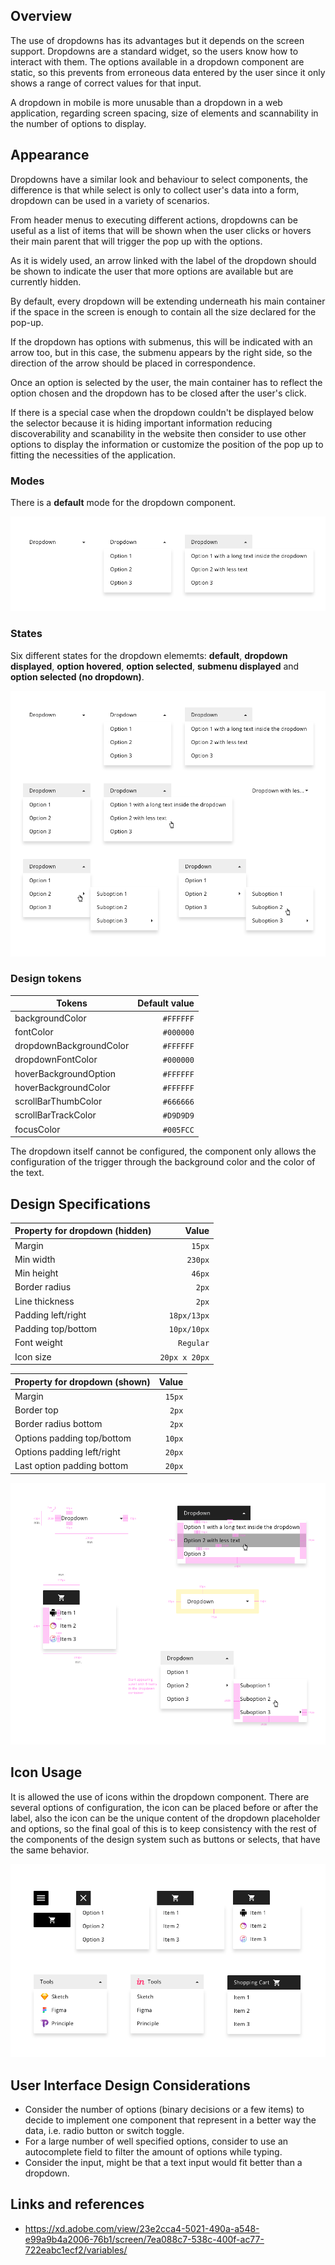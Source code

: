 ## Overview

The use of dropdowns has its advantages but it depends on the screen support. Dropdowns are a standard widget, so the users know how to interact with them. The options available in a dropdown component are static, so this prevents from erroneous data entered by the user since it only shows a range of correct values for that input.

A dropdown in mobile is more unusable than a dropdown in a web application, regarding screen spacing, size of elements and scannability in the number of options to display.

## Appearance

Dropdowns have a similar look and behaviour to select components, the difference is that while select is only to collect user's data into a form, dropdown can be used in a variety of scenarios.

From header menus to executing different actions, dropdowns can be useful as a list of items that will be shown when the user clicks or hovers their main parent that will trigger the pop up with the options.

As it is widely used, an arrow linked with the label of the dropdown should be shown to indicate the user that more options are available but are currently hidden.

By default, every dropdown will be extending underneath his main container if the space in the screen is enough to contain all the size declared for the pop-up.

If the dropdown has options with submenus, this will be indicated with an arrow too, but in this case, the submenu appears by the right side, so the direction of the arrow should be placed in correspondence.

Once an option is selected by the user, the main container has to reflect the option chosen and the dropdown has to be closed after the user's click.

If there is a special case when the dropdown couldn't be displayed below the selector because it is hiding important information reducing discoverability and scanability in the website then consider to use other options to display the information or customize the position of the pop up to fitting the necessities of the application.

### Modes

There is a **default** mode for the dropdown component.

![Dropdown modes](images/dropdown_modes.png)

### States

Six different states for the dropdown elememts: **default**, **dropdown displayed**, **option hovered**, **option selected**, **submenu displayed** and **option selected (no dropdown)**.

![Dropdown modes](images/dropdown_states.png)

### Design tokens

| Tokens                  | Default value |
| ----------------------- | ------------: |
| backgroundColor         |     `#FFFFFF` |
| fontColor               |     `#000000` |
| dropdownBackgroundColor |     `#FFFFFF` |
| dropdownFontColor       |     `#000000` |
| hoverBackgroundOption   |     `#FFFFFF` |
| hoverBackgroundColor    |     `#FFFFFF` |
| scrollBarThumbColor     |     `#666666` |
| scrollBarTrackColor     |     `#D9D9D9` |
| focusColor              |     `#005FCC` |

The dropdown itself cannot be configured, the component only allows the configuration of the trigger through the background color and the color of the text.

## Design Specifications

| Property for dropdown (hidden) |         Value |
| ------------------------------ | ------------: |
| Margin                         |        `15px` |
| Min width                      |       `230px` |
| Min height                     |        `46px` |
| Border radius                  |         `2px` |
| Line thickness                 |         `2px` |
| Padding left/right             |   `18px/13px` |
| Padding top/bottom             |   `10px/10px` |
| Font weight                    |     `Regular` |
| Icon size                      | `20px x 20px` |

| Property for dropdown (shown) |  Value |
| ----------------------------- | -----: |
| Margin                        | `15px` |
| Border top                    |  `2px` |
| Border radius bottom          |  `2px` |
| Options padding top/bottom    | `10px` |
| Options padding left/right    | `20px` |
| Last option padding bottom    | `20px` |

![Dropdown specifications](images/dropdown_specs.png)

## Icon Usage

It is allowed the use of icons within the dropdown component. There are several options of configuration, the icon can be placed before or after the label, also the icon can be the unique content of the dropdown placeholder and options, so the final goal of this is to keep consistency with the rest of the components of the design system such as buttons or selects, that have the same behavior.

![Icon usage](images/dropdown_iconusage.png)

## User Interface Design Considerations

- Consider the number of options (binary decisions or a few items) to decide to implement one component that represent in a better way the data, i.e. radio button or switch toggle.
- For a large number of well specified options, consider to use an autocomplete field to filter the amount of options while typing.
- Consider the input, might be that a text input would fit better than a dropdown.

## Links and references

- https://xd.adobe.com/view/23e2cca4-5021-490a-a548-e99a9b4a2006-76b1/screen/7ea088c7-538c-400f-ac77-722eabc1ecf2/variables/

